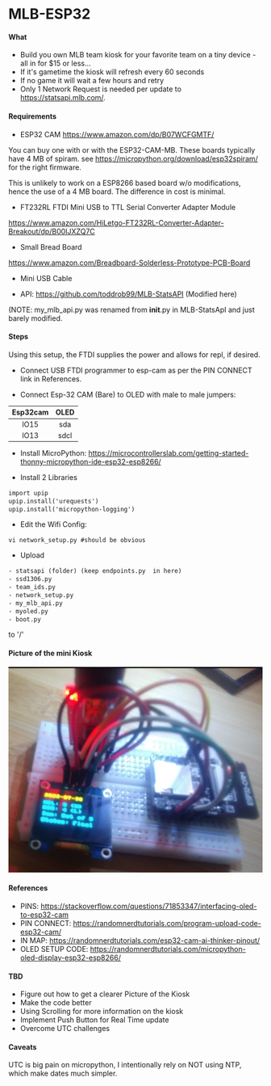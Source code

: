 # MLB-ESP32

#### What 
- Build you own MLB team kiosk  for your favorite team on a tiny device - all in for $15 or less...
- If it's gametime the kiosk will refresh every 60 seconds
- If no game it will wait a few hours and retry
- Only 1 Network Request is needed per update to https://statsapi.mlb.com/. 

#### Requirements

- ESP32 CAM
https://www.amazon.com/dp/B07WCFGMTF/

You can buy one with or with the ESP32-CAM-MB. These boards typically have 4 MB of spiram.
see https://micropython.org/download/esp32spiram/ for the right firmware.

This is unlikely to work on a ESP8266 based board w/o modifications, hence the use of a 4 MB board. 
The difference in cost is minimal.

- FT232RL FTDI Mini USB to TTL Serial Converter Adapter Module

https://www.amazon.com/HiLetgo-FT232RL-Converter-Adapter-Breakout/dp/B00IJXZQ7C

- Small Bread Board

https://www.amazon.com/Breadboard-Solderless-Prototype-PCB-Board

- Mini USB Cable

- API: https://github.com/toddrob99/MLB-StatsAPI (Modified here)

(NOTE: my_mlb_api.py was renamed from __init__.py in MLB-StatsApI and just barely modified.


#### Steps

Using this setup, the FTDI supplies the power and allows for repl, if desired.

- Connect USB FTDI programmer to esp-cam as per the PIN CONNECT link in References.

- Connect Esp-32 CAM (Bare) to OLED with male to male jumpers:

| Esp32cam       | OLED          |
| :-------------:|:-------------:|
| IO15           | sda           |
| IO13           | sdcl          |


- Install MicroPython:
https://microcontrollerslab.com/getting-started-thonny-micropython-ide-esp32-esp8266/

- Install 2 Libraries

```
import upip
upip.install('urequests')
upip.install('micropython-logging')
```

- Edit the Wifi Config:
```
vi network_setup.py #should be obvious
```

- Upload 

```
- statsapi (folder) (keep endpoints.py  in here)
- ssd1306.py
- team_ids.py
- network_setup.py
- my_mlb_api.py
- myoled.py
- boot.py 
```

to '/'


#### Picture of the mini Kiosk
![ESP32-CAM-MLB-Kiosk](esp32-kiosk.png)


#### References 

- PINS: https://stackoverflow.com/questions/71853347/interfacing-oled-to-esp32-cam
- PIN CONNECT: https://randomnerdtutorials.com/program-upload-code-esp32-cam/
- IN MAP: https://randomnerdtutorials.com/esp32-cam-ai-thinker-pinout/
- OLED SETUP CODE: https://randomnerdtutorials.com/micropython-oled-display-esp32-esp8266/

#### TBD
- Figure out how to get a clearer Picture of the Kiosk
- Make the code better
- Using Scrolling for more information on the kiosk
- Implement Push Button for Real Time update
- Overcome UTC challenges

#### Caveats
UTC is big pain on micropython, I intentionally rely on NOT using NTP, which make dates much simpler.
